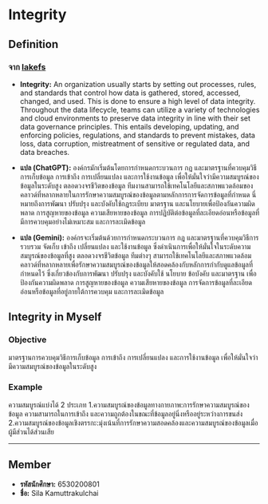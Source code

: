 # Integrity

## Definition  

### จาก [lakefs](https://lakefs.io/data-quality/data-integrity-vs-data-quality/) 
- **Integrity:** An organization usually starts by setting out processes, rules, and standards that control how data is gathered, stored, accessed, changed, and used. This is done to ensure a high level of data integrity. 
Throughout the data lifecycle, teams can utilize a variety of technologies and cloud environments to preserve data integrity in line with their set data governance principles. This entails developing, updating, and enforcing policies, regulations, and standards to prevent mistakes, data loss, data corruption, mistreatment of sensitive or regulated data, and data breaches.

- **แปล (ChatGPT):** องค์กรมักเริ่มต้นโดยการกำหนดกระบวนการ กฎ และมาตรฐานที่ควบคุมวิธีการเก็บข้อมูล การเข้าถึง การเปลี่ยนแปลง และการใช้งานข้อมูล เพื่อให้มั่นใจว่ามีความสมบูรณ์ของข้อมูลในระดับสูง
ตลอดวงจรชีวิตของข้อมูล ทีมงานสามารถใช้เทคโนโลยีและสภาพแวดล้อมของคลาวด์ที่หลากหลายในการรักษาความสมบูรณ์ของข้อมูลตามหลักการการจัดการข้อมูลที่กำหนด นี่หมายถึงการพัฒนา ปรับปรุง และบังคับใช้กฎระเบียบ มาตรฐาน และนโยบายเพื่อป้องกันความผิดพลาด การสูญหายของข้อมูล ความเสียหายของข้อมูล การปฏิบัติต่อข้อมูลที่ละเอียดอ่อนหรือข้อมูลที่มีการควบคุมอย่างไม่เหมาะสม และการละเมิดข้อมูล
- **แปล (Gemini):** องค์กรจะเริ่มต้นด้วยการกำหนดกระบวนการ กฎ และมาตรฐานที่ควบคุมวิธีการรวบรวม จัดเก็บ เข้าถึง เปลี่ยนแปลง และใช้งานข้อมูล ซึ่งดำเนินการเพื่อให้มั่นใจในระดับความสมบูรณ์ของข้อมูลที่สูง
ตลอดวงจรชีวิตข้อมูล ทีมต่างๆ สามารถใช้เทคโนโลยีและสภาพแวดล้อมคลาวด์ที่หลากหลายเพื่อรักษาความสมบูรณ์ของข้อมูลให้สอดคล้องกับหลักการกำกับดูแลข้อมูลที่กำหนดไว้ ซึ่งเกี่ยวข้องกับการพัฒนา ปรับปรุง และบังคับใช้ นโยบาย ข้อบังคับ และมาตรฐาน เพื่อป้องกันความผิดพลาด การสูญหายของข้อมูล ความเสียหายของข้อมูล การจัดการข้อมูลที่ละเอียดอ่อนหรือข้อมูลที่อยู่ภายใต้การควบคุม และการละเมิดข้อมูล


## Integrity in Myself  

### Objective  
มาตรฐานการควบคุมวิธีการเก็บข้อมูล การเข้าถึง การเปลี่ยนแปลง และการใช้งานข้อมูล เพื่อให้มั่นใจว่ามีความสมบูรณ์ของข้อมูลในระดับสูง 

### Example  
ความสมบูรณ์แบ่งได้ 2 ประเภท
1.ความสมบูรณ์ของข้อมูลทางกายภาพ:การรักษาความสมบูรณ์ของข้อมูล ความสามารถในการเข้าถึง และความถูกต้องในขณะที่ข้อมูลอยู่นิ่งหรืออยู่ระหว่างการขนส่ง
2.ความสมบูรณ์ของข้อมูลเชิงตรรกะ:มุ่งเน้นที่การรักษาความสอดคล้องและความสมบูรณ์ของข้อมูลเมื่อผู้มีส่วนได้ส่วนเสีย

---

## Member  
- **รหัสนักศึกษา:** 6530200801  
- **ชื่อ:** Sila Kamuttrakulchai  
  


